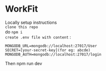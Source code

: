 # WorkFit
Locally setup instructions <br>
```clone this repo``` <br>
do ```npm i``` <br>
```create .env file with content``` :<br>
```
MONGODB_URL=mongodb://localhost:27017/User
SECRET=[your-secret-key](for eg: abcde) 
MONGODB_AUTH=mongodb://localhost:27017/login
```

Then npm run dev
